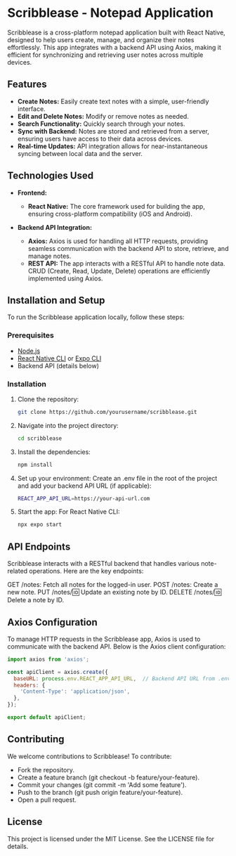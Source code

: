 # Scribblease - Notepad Application

Scribblease is a cross-platform notepad application built with React Native, designed to help users create, manage, and organize their notes effortlessly. This app integrates with a backend API using Axios, making it efficient for synchronizing and retrieving user notes across multiple devices.

## Features

- **Create Notes:** Easily create text notes with a simple, user-friendly interface.
- **Edit and Delete Notes:** Modify or remove notes as needed.
- **Search Functionality:** Quickly search through your notes.
- **Sync with Backend:** Notes are stored and retrieved from a server, ensuring users have access to their data across devices.
- **Real-time Updates:** API integration allows for near-instantaneous syncing between local data and the server.

## Technologies Used

- **Frontend:**
  - **React Native:** The core framework used for building the app, ensuring cross-platform compatibility (iOS and Android).
  
- **Backend API Integration:**
  - **Axios:** Axios is used for handling all HTTP requests, providing seamless communication with the backend API to store, retrieve, and manage notes.
  - **REST API:** The app interacts with a RESTful API to handle note data. CRUD (Create, Read, Update, Delete) operations are efficiently implemented using Axios.

## Installation and Setup

To run the Scribblease application locally, follow these steps:

### Prerequisites

- [Node.js](https://nodejs.org/)
- [React Native CLI](https://reactnative.dev/docs/environment-setup) or [Expo CLI](https://expo.dev/)
- Backend API (details below)

### Installation

1. Clone the repository:
   ```bash
   git clone https://github.com/yourusername/scribblease.git
   ```
   
2. Navigate into the project directory:
   ```bash
   cd scribblease
   ```
4. Install the dependencies:
   ```bash
   npm install
   ```

6. Set up your environment: Create an .env file in the root of the project and add your backend API URL (if applicable):
   ```bash
   REACT_APP_API_URL=https://your-api-url.com
   ```

8. Start the app: For React Native CLI:
   ```bash
   npx expo start
   ```

## API Endpoints
Scribblease interacts with a RESTful backend that handles various note-related operations. Here are the key endpoints:

GET /notes: Fetch all notes for the logged-in user.
POST /notes: Create a new note.
PUT /notes/:id: Update an existing note by ID.
DELETE /notes/:id: Delete a note by ID.

## Axios Configuration

To manage HTTP requests in the Scribblease app, Axios is used to communicate with the backend API. Below is the Axios client configuration:

```javascript
import axios from 'axios';

const apiClient = axios.create({
  baseURL: process.env.REACT_APP_API_URL,  // Backend API URL from .env file
  headers: {
    'Content-Type': 'application/json',
  },
});

export default apiClient;
```

## Contributing
We welcome contributions to Scribblease! To contribute:

- Fork the repository.
- Create a feature branch (git checkout -b feature/your-feature).
- Commit your changes (git commit -m 'Add some feature').
- Push to the branch (git push origin feature/your-feature).
- Open a pull request.

## License
This project is licensed under the MIT License. See the LICENSE file for details.
